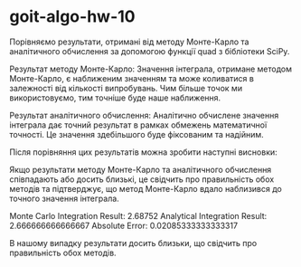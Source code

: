 # goit-algo-hw-10

Порівняємо результати, отримані від методу Монте-Карло та аналітичного обчислення за допомогою функції quad з бібліотеки SciPy.

Результат методу Монте-Карло:
Значення інтеграла, отримане методом Монте-Карло, є наближеним значенням та може коливатися в залежності від кількості випробувань. Чим більше точок ми використовуємо, тим точніше буде наше наближення. 

Результат аналітичного обчислення:
Аналітично обчислене значення інтеграла дає точний результат в рамках обмежень математичної точності. Це значення здебільшого буде фіксованим та надійним.

Після порівняння цих результатів можна зробити наступні висновки:

Якщо результати методу Монте-Карло та аналітичного обчислення співпадають або досить близькі, це свідчить про правильність обох методів та підтверджує, що метод Монте-Карло вдало наблизився до точного значення інтеграла.

Monte Carlo Integration Result: 2.68752
Analytical Integration Result: 2.666666666666667
Absolute Error: 0.02085333333333317

В нашому випадку результати досить близьки, що свідчить про правильність обох методів. 